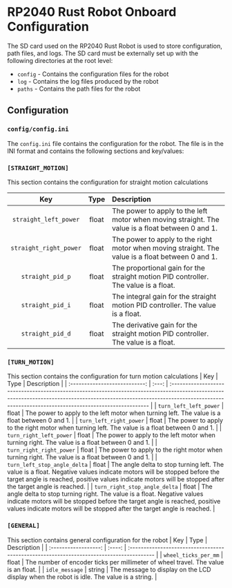 # RP2040 Rust Robot Onboard Configuration
The SD card used on the RP2040 Rust Robot is used to store configuration, path files, and logs. The SD card must be externally set up with the following directories at the root level:
* `config` - Contains the configuration files for the robot
* `log` - Contains the log files produced by the robot
* `paths` - Contains the path files for the robot

## Configuration

### `config/config.ini`
The `config.ini` file contains the configuration for the robot. The file is in the INI format and contains the following sections and key/values:
### `[STRAIGHT_MOTION]`
This section contains the configuration for straight motion calculations

|          Key           | Type  | Description                                                                                       |
| :--------------------: | :---: | :------------------------------------------------------------------------------------------------ |
| `straight_left_power`  | float | The power to apply to the left motor when moving straight. The value is a float between 0 and 1.  |
| `straight_right_power` | float | The power to apply to the right motor when moving straight. The value is a float between 0 and 1. |
|    `straight_pid_p`    | float | The proportional gain for the straight motion PID controller. The value is a float.               |
|    `straight_pid_i`    | float | The integral gain for the straight motion PID controller. The value is a float.                   |
|    `straight_pid_d`    | float | The derivative gain for the straight motion PID controller. The value is a float.                 |

### `[TURN_MOTION]`
This section contains the configuration for turn motion calculations
|              Key              | Type  | Description                                                                                                                                                                                                                         |
| :---------------------------: | :---: | :---------------------------------------------------------------------------------------------------------------------------------------------------------------------------------------------------------------------------------- |
|    `turn_left_left_power`     | float | The power to apply to the left motor when turning left. The value is a float between 0 and 1.                                                                                                                                       |
|    `turn_left_right_power`    | float | The power to apply to the right motor when turning left. The value is a float between 0 and 1.                                                                                                                                      |
|    `turn_right_left_power`    | float | The power to apply to the left motor when turning right. The value is a float between 0 and 1.                                                                                                                                      |
|   `turn_right_right_power`    | float | The power to apply to the right motor when turning right. The value is a float between 0 and 1.                                                                                                                                     |
| `turn_left_stop_angle_delta`  | float | The angle delta to stop turning left. The value is a float. Negative values indicate motors will be stopped before the target angle is reached, positive values indicate motors will be stopped after the target angle is reached.  |
| `turn_right_stop_angle_delta` | float | The angle delta to stop turning right. The value is a float. Negative values indicate motors will be stopped before the target angle is reached, positive values indicate motors will be stopped after the target angle is reached. |

### `[GENERAL]`
This section contains general configuration for the robot
|         Key          |  Type  | Description                                                                              |
| :------------------: | :----: | :--------------------------------------------------------------------------------------- |
| `wheel_ticks_per_mm` | float  | The number of encoder ticks per millimeter of wheel travel. The value is an float.       |
|    `idle_message`    | string | The message to display on the LCD display when the robot is idle. The value is a string. |

